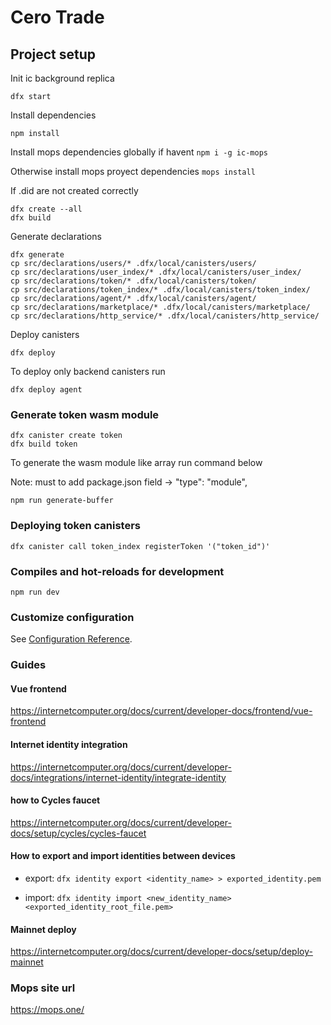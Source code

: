 # Cero Trade

## Project setup
Init ic background replica

`dfx start`

Install dependencies

`npm install`

Install mops dependencies globally if havent
`npm i -g ic-mops`

Otherwise install mops proyect dependencies
`mops install`

If .did are not created correctly

```
dfx create --all
dfx build
```

Generate declarations
```
dfx generate
cp src/declarations/users/* .dfx/local/canisters/users/
cp src/declarations/user_index/* .dfx/local/canisters/user_index/
cp src/declarations/token/* .dfx/local/canisters/token/
cp src/declarations/token_index/* .dfx/local/canisters/token_index/
cp src/declarations/agent/* .dfx/local/canisters/agent/
cp src/declarations/marketplace/* .dfx/local/canisters/marketplace/
cp src/declarations/http_service/* .dfx/local/canisters/http_service/
```

Deploy canisters

`dfx deploy`

To deploy only backend canisters run

`dfx deploy agent`

### Generate token wasm module
```
dfx canister create token
dfx build token
```
To generate the wasm module like array run command below

Note: must to add package.json field -> "type": "module",

`npm run generate-buffer`

### Deploying token canisters
`dfx canister call token_index registerToken '("token_id")'`

### Compiles and hot-reloads for development
`npm run dev`

### Customize configuration
See [Configuration Reference](https://vitejs.dev/config/).


### Guides

#### Vue frontend
https://internetcomputer.org/docs/current/developer-docs/frontend/vue-frontend

#### Internet identity integration
https://internetcomputer.org/docs/current/developer-docs/integrations/internet-identity/integrate-identity

#### how to Cycles faucet
https://internetcomputer.org/docs/current/developer-docs/setup/cycles/cycles-faucet

#### How to export and import identities between devices
* export: `dfx identity export <identity_name> > exported_identity.pem`

* import: `dfx identity import <new_identity_name> <exported_identity_root_file.pem>`

#### Mainnet deploy
https://internetcomputer.org/docs/current/developer-docs/setup/deploy-mainnet

### Mops site url
https://mops.one/